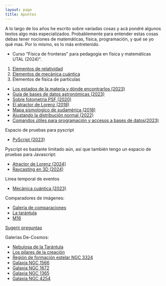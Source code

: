 ```yaml
---
layout: page
title: Apuntes
---
```


A lo largo de los años he escrito sobre variadas cosas y acá pondré algunos textos algo más especializados. Probablemente para entender estas cosas debas tener nociones de matemáticas, física, programación, y qué se yo qué mas. Por lo mismo, es lo más entretenido.

* Curso "Física de fronteras" para pedagogía en física y matemáticas UTAL (2024)". 
1. [Elementos de relatividad](https://nicomedinap.github.io/apuntes/FisicaDeFronteras/RelatividadGeneral.html)
2. [Elementos de mecánica cuántica](https://nicomedinap.github.io/apuntes/FisicaDeFronteras/Elementos_mecanica_cuantica.html)
3. Elementos de física de partículas

* [Los estados de la materia y dónde encontrarlos (2023)](https://nicomedinap.github.io/apuntes/EstadosDeLaMateria.html)
* [Guía de bases de datos astronómicas (2023)](https://nicomedinap.github.io/apuntes/GuiaBasesDeDatosAstronomicas.html)
* [Sobre fotometría PSF (2020)](https://nicomedinap.github.io/2020/05/25/FotometriaPSF.html)
* [El atractor de Lorenz (2018)](https://nicomedinap.github.io/2018/11/09/Motivacion.html#El-atractor-de-Lorenz:)
* [Mapa sismologico de sudamérica (2018)](https://nicomedinap.github.io/2018/11/09/Motivacion.html#Un-mapa-sismológico-de-Sudamérica)
* [Ajustando la distribución normal (2022)](https://nicomedinap.github.io/2022/12/15/AjustandoUnaDistribucionNormal.html)
* [Comandos útiles para programación y accesos a bases de datos(2023)](https://nicomedinap.github.io/apuntes/ComandosUtiles.html)

Espacio de pruebas para pyscript
* [PyScript (2023)](https://nicomedinap.github.io/apuntes/PyScript.html)

Pyscript es bastante limitado aún, así que también tengo un espacio de pruebas para Javascript:
* [Atractor de Lorenz (2024)](https://nicomedinap.github.io/apuntes/JavaScript/AtractorLorenz.html)
* [Raycasting en 3D (2024)](https://nicomedinap.github.io/apuntes/JavaScript/Raycasting.html)


Linea temporal de eventos
* [Mecánica cuántica (2023)](https://nicomedinap.github.io/apuntes/LineaTemporal.html)

Comparadores de imágenes:
* [Galeria de comparaciones](https://nicomedinap.github.io/Galeria/CompararImagenes/GaleriaComparaciones.html)
* [La tarántula](https://nicomedinap.github.io/Galeria/CompararImagenes/Tarantula_VISTA_JWST.html)
* [M16](https://nicomedinap.github.io/Galeria/CompararImagenes/M16_HST_JWST.html)

[Sugerir preguntas](https://nicomedinap.github.io/apuntes/JavaScript/SugerirPreguntas/SugerirPreguntas.html)

Galerías De-Cosmos:
* [Nebulosa de la Tarántula](https://nicomedinap.github.io/decosmos/Tarantula/JWST/02Septiembre2024/Tarantula.html)
* [Los pilares de la creación](https://nicomedinap.github.io/decosmos/M16/JWST/30Agosto2024/M16.html)
* [Región de formación estelar NGC 3324](https://nicomedinap.github.io/decosmos/NGC3324/JWST/01Septiembre2024/NGC3324.html)
* [Galaxia NGC 1566](https://nicomedinap.github.io/decosmos/NGC1566/JWST/03Septiembre2024/NGC1566.html)
* [Galaxia NGC 1672]()
* [Galaxia NGC 1365]()
* [Galaxia NGC 4254](https://nicomedinap.github.io/decosmos/NGC1566/JWST/04Septiembre2024/NGC4254.html)




